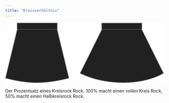 ```yaml
---
title: "Kreisverhältnis"
---
```


![Kreisverhältnis](circleratio.svg)

Der Prozentsatz eines Kreisrock Rock. 100% macht einen vollen Kreis Rock, 50% macht einen Halbkreisrock Rock.





